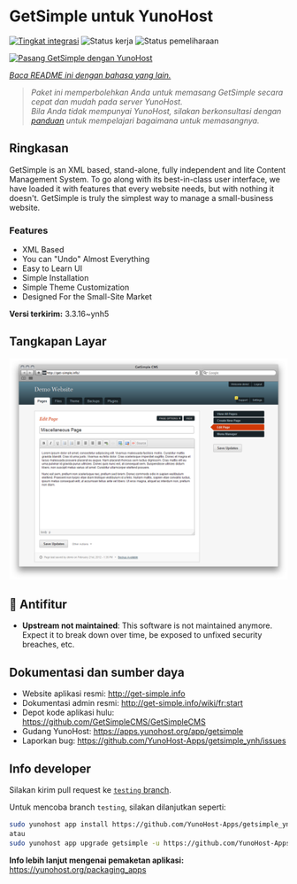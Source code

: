 <!--
N.B.: README ini dibuat secara otomatis oleh <https://github.com/YunoHost/apps/tree/master/tools/readme_generator>
Ini TIDAK boleh diedit dengan tangan.
-->

# GetSimple untuk YunoHost

[![Tingkat integrasi](https://dash.yunohost.org/integration/getsimple.svg)](https://ci-apps.yunohost.org/ci/apps/getsimple/) ![Status kerja](https://ci-apps.yunohost.org/ci/badges/getsimple.status.svg) ![Status pemeliharaan](https://ci-apps.yunohost.org/ci/badges/getsimple.maintain.svg)

[![Pasang GetSimple dengan YunoHost](https://install-app.yunohost.org/install-with-yunohost.svg)](https://install-app.yunohost.org/?app=getsimple)

*[Baca README ini dengan bahasa yang lain.](./ALL_README.md)*

> *Paket ini memperbolehkan Anda untuk memasang GetSimple secara cepat dan mudah pada server YunoHost.*  
> *Bila Anda tidak mempunyai YunoHost, silakan berkonsultasi dengan [panduan](https://yunohost.org/install) untuk mempelajari bagaimana untuk memasangnya.*

## Ringkasan

GetSimple is an XML based, stand-alone, fully independent and lite Content Management System. To go along with its best-in-class user interface, we have loaded it with features that every website needs, but with nothing it doesn't. GetSimple is truly the simplest way to manage a small-business website.

### Features

- XML Based
- You can "Undo" Almost Everything
- Easy to Learn UI
- Simple Installation
- Simple Theme Customization
- Designed For the Small-Site Market

**Versi terkirim:** 3.3.16~ynh5

## Tangkapan Layar

![Tangkapan Layar pada GetSimple](./doc/screenshots/screenshot_editpage.png)

## :red_circle: Antifitur

- **Upstream not maintained**: This software is not maintained anymore. Expect it to break down over time, be exposed to unfixed security breaches, etc.

## Dokumentasi dan sumber daya

- Website aplikasi resmi: <http://get-simple.info>
- Dokumentasi admin resmi: <http://get-simple.info/wiki/fr:start>
- Depot kode aplikasi hulu: <https://github.com/GetSimpleCMS/GetSimpleCMS>
- Gudang YunoHost: <https://apps.yunohost.org/app/getsimple>
- Laporkan bug: <https://github.com/YunoHost-Apps/getsimple_ynh/issues>

## Info developer

Silakan kirim pull request ke [`testing` branch](https://github.com/YunoHost-Apps/getsimple_ynh/tree/testing).

Untuk mencoba branch `testing`, silakan dilanjutkan seperti:

```bash
sudo yunohost app install https://github.com/YunoHost-Apps/getsimple_ynh/tree/testing --debug
atau
sudo yunohost app upgrade getsimple -u https://github.com/YunoHost-Apps/getsimple_ynh/tree/testing --debug
```

**Info lebih lanjut mengenai pemaketan aplikasi:** <https://yunohost.org/packaging_apps>
